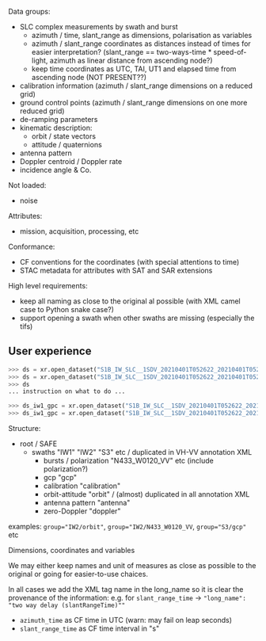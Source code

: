 
Data groups:

- SLC complex measurements by swath and burst
  - azimuth / time, slant_range as dimensions, polarisation as variables
  - azimuth / slant_range coordinates as distances instead of times for
    easier interpretation? (slant_range == two-ways-time * speed-of-light,
    azimuth as linear distance from ascending node?)
  - keep time coordinates as UTC, TAI, UT1 and elapsed time from ascending node (NOT PRESENT??)
- calibration information (azimuth / slant_range dimensions on a reduced grid)
- ground control points (azimuth / slant_range dimensions on one more reduced grid)
- de-ramping parameters
- kinematic description:
  - orbit / state vectors
  - attitude / quaternions
- antenna pattern
- Doppler centroid / Doppler rate
- incidence angle & Co. 

Not loaded:
- noise

Attributes:

- mission, acquisition, processing, etc

Conformance:

- CF conventions for the coordinates (with special attentions to time)
- STAC metadata for attributes with SAT and SAR extensions

High level requirements:

- keep all naming as close to the original al possible (with XML camel case to Python snake case?)
- support opening a swath when other swaths are missing (especially the tifs)


User experience
---------------

```python
>>> ds = xr.open_dataset("S1B_IW_SLC__1SDV_20210401T052622_20210401T052650_026269_032297_EFA4.SAFE/manifest.safe")
>>> ds = xr.open_dataset("S1B_IW_SLC__1SDV_20210401T052622_20210401T052650_026269_032297_EFA4.SAFE")
>>> ds
... instruction on what to do ...

>>> ds_iw1_gpc = xr.open_dataset("S1B_IW_SLC__1SDV_20210401T052622_20210401T052650_026269_032297_EFA4.SAFE", group="IW1/gpc")
>>> ds_iw1_gpc = xr.open_dataset("S1B_IW_SLC__1SDV_20210401T052622_20210401T052650_026269_032297_EFA4.SAFE/annotations/s1b-iw1-slc-vv-20210401t052624-20210401t052649-026269-032297-004.xml", group="gcp")
```

Structure:

* root / SAFE
  * swaths "IW1" "IW2" "S3" etc / duplicated in VH-VV annotation XML
    * bursts / polarization "N433_W0120_VV" etc (include polarization?)
    * gcp "gcp"
    * calibration "calibration"
    * orbit-attitude "orbit" / (almost) duplicated in all annotation XML
    * antenna pattern "antenna"
    * zero-Doppler "doppler"

examples: `group="IW2/orbit"`, `group="IW2/N433_W0120_VV`, `group="S3/gcp"` etc

Dimensions, coordinates and variables

We may either keep names and unit of measures as close as possible to the original
or going for easier-to-use chaices.

In all cases we add the XML tag name in the long_name so it is clear the provenance of the
information: e.g. for `slant_range_time` -> `"long_name": "two way delay (slantRangeTime)""`

* `azimuth_time` as CF time in UTC (warn: may fail on leap seconds)
* `slant_range_time` as CF time interval in "s"
